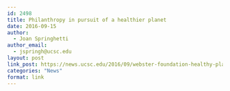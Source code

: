 ```yaml
---
id: 2498
title: Philanthropy in pursuit of a healthier planet
date: 2016-09-15
author:
  - Joan Springhetti
author_email:
  - jspringh@ucsc.edu
layout: post
link_post: https://news.ucsc.edu/2016/09/webster-foundation-healthy-planet.html
categories: "News"
format: link
---
```

